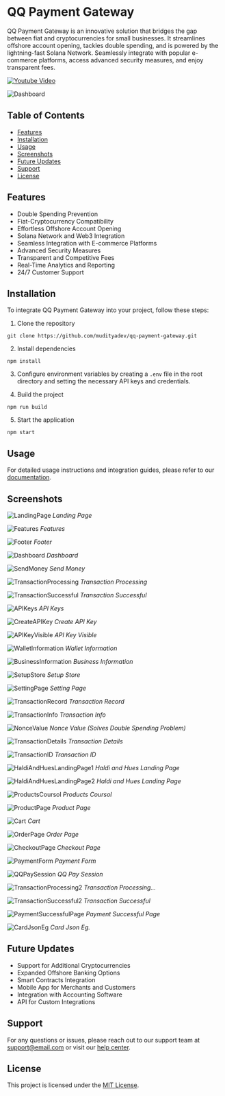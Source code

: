 # QQ Payment Gateway

QQ Payment Gateway is an innovative solution that bridges the gap between fiat and cryptocurrencies for small businesses. It streamlines offshore account opening, tackles double spending, and is powered by the lightning-fast Solana Network. Seamlessly integrate with popular e-commerce platforms, access advanced security measures, and enjoy transparent fees.

[![Youtube Video](./Screenshot/23.png)](https://www.youtube.com/watch?v=aW69AcN6NV4)

![Dashboard]()

## Table of Contents

- [Features](#features)
- [Installation](#installation)
- [Usage](#usage)
- [Screenshots](#screenshots)
- [Future Updates](#future-updates)
- [Support](#support)
- [License](#license)

## Features

- Double Spending Prevention
- Fiat-Cryptocurrency Compatibility
- Effortless Offshore Account Opening
- Solana Network and Web3 Integration
- Seamless Integration with E-commerce Platforms
- Advanced Security Measures
- Transparent and Competitive Fees
- Real-Time Analytics and Reporting
- 24/7 Customer Support

## Installation

To integrate QQ Payment Gateway into your project, follow these steps:

1. Clone the repository <br>
```
git clone https://github.com/mudityadev/qq-payment-gateway.git
```


2. Install dependencies
```
npm install
```


3. Configure environment variables by creating a `.env` file in the root directory and setting the necessary API keys and credentials.

4. Build the project
```
npm run build
```

5. Start the application
```
npm start
```

## Usage

For detailed usage instructions and integration guides, please refer to our [documentation](https://link-to-documentation).

## Screenshots

![LandingPage](./Screenshot/1.png)
*Landing Page*

![Features](./Screenshot/2.png)
*Features*

![Footer](./Screenshot/3.png)
*Footer*

![Dashboard](./Screenshot/4.png)
*Dashboard*

![SendMoney](./Screenshot/5.png)
*Send Money*

![TransactionProcessing](./Screenshot/6.png)
*Transaction Processing*

![TransactionSuccessful](./Screenshot/8.png)
*Transaction Successful*

![APIKeys](./Screenshot/10.png)
*API Keys*

![CreateAPIKey](./Screenshot/11.png)
*Create API Key*

![APIKeyVisible](./Screenshot/12.png)
*API Key Visible*

![WalletInformation](./Screenshot/13.png)
*Wallet Information*

![BusinessInformation](./Screenshot/15.png)
*Business Information*

![SetupStore](./Screenshot/16.png)
*Setup Store*

![SettingPage](./Screenshot/17.png)
*Setting Page*

![TransactionRecord](./Screenshot/18.png)
*Transaction Record*

![TransactionInfo](./Screenshot/19.png)
*Transaction Info*

![NonceValue](./Screenshot/20.png)
*Nonce Value (Solves Double Spending Problem)*

![TransactionDetails](./Screenshot/21.png)
*Transaction Details*

![TransactionID](./Screenshot/22.png)
*Transaction ID*

![HaldiAndHuesLandingPage1](./Screenshot/23.png)
*Haldi and Hues Landing Page*

![HaldiAndHuesLandingPage2](./Screenshot/24.png)
*Haldi and Hues Landing Page*

![ProductsCoursol](./Screenshot/25.png)
*Products Coursol*

![ProductPage](./Screenshot/26.png)
*Product Page*

![Cart](./Screenshot/28.png)
*Cart*

![OrderPage](./Screenshot/29.png)
*Order Page*

![CheckoutPage](./Screenshot/30.png)
*Checkout Page*

![PaymentForm](./Screenshot/31.png)
*Payment Form*

![QQPaySession](./Screenshot/32.png)
*QQ Pay Session*

![TransactionProcessing2](./Screenshot/33.png)
*Transaction Processing...*

![TransactionSuccessful2](./Screenshot/34.png)
*Transaction Successful*

![PaymentSuccessfulPage](./Screenshot/35.png)
*Payment Successful Page*

![CardJsonEg](./Screenshot/37.png)
*Card Json Eg.*


## Future Updates

- Support for Additional Cryptocurrencies
- Expanded Offshore Banking Options
- Smart Contracts Integration
- Mobile App for Merchants and Customers
- Integration with Accounting Software
- API for Custom Integrations

## Support

For any questions or issues, please reach out to our support team at support@email.com or visit our [help center](https://link-to-help-center).

## License

This project is licensed under the [MIT License](LICENSE).

